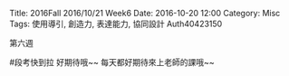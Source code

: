 Title: 2016Fall 2016/10/21 Week6
Date: 2016-10-20 12:00
Category: Misc
Tags: 使用導引, 創造力, 表達能力, 協同設計
Auth40423150


 第六週

#段考快到拉 好期待哦~~
每天都好期待來上老師的課哦~~